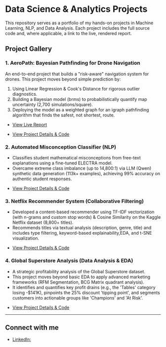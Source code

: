 # Data Science & Analytics Projects

This repository serves as a portfolio of my hands-on projects in Machine Learning, NLP, and Data Analysis. Each project includes the full source code and, where applicable, a link to the live, rendered report.

## Project Gallery

### 1. AeroPath: Bayesian Pathfinding for Drone Navigation

An end-to-end project that builds a "risk-aware" navigation system for drones. 
This project moves beyond simple prediction by: 
1. Using Linear Regression & Cook's Distance for rigorous outlier diagnostics.
2. Building a Bayesian model (brms) to probabilistically quantify map uncertainty (2,700 simulations/square).
3. Deploying the model as a weighted graph for an igraph pathfinding algorithm that finds the safest, 
          not shortest, route.

* [View Live Report](https://surucodes68.github.io/data-science-and-analytics-projects/NASA-Bayesian-Pathfinding/AeroPath_Portfolio.html)

* [View Project Details & Code](https://github.com/SuruCodes68/data-science-and-analytics-projects/tree/main/NASA-Bayesian-Pathfinding)

### 2. Automated Misconception Classifier (NLP)

- Classifies student mathematical misconceptions from free-text explanations using a fine-tuned ELECTRA model. 
- Overcame extreme class imbalance (up to 14,800:1) via LLM (Qwen) synthetic data generation (113k+ examples),
  achieving 99% accuracy on authentic student responses.

* [View Project Details & Code](https://github.com/SuruCodes68/data-science-and-analytics-projects/tree/main/Automated-misconception-classifier)

### 3. Netflix Recommender System (Collaborative Filtering)

- Developed a content-based recommender using TF-IDF vectorization (with n-grams and custom stop words)
  & Cosine Similarity on the Kaggle Netflix dataset (8,800+ titles).
- Recommends titles via textual analysis (description, genre, title) and includes type filtering, 
  keyword-based explainability,EDA, and t-SNE visualization.

* [View Project Details & Code](https://github.com/SuruCodes68/data-science-and-analytics-projects/tree/main/Netflix-recommender-system)

### 4. Global Superstore Analysis (Data Analysis & EDA)

- A strategic profitability analysis of the Global Superstore dataset.
- This project moves beyond basic EDA to apply advanced marketing frameworks (RFM Segmentation,
  BCG Matrix quadrant analysis). 
- It identifies and quantifies key profit drains (e.g., the 'Tables' category losing -$141K),
  pinpoints the 25% discount 'tipping point', and segments customers into actionable groups like
  'Champions' and 'At Risk'.

 * [View Project Details & Code](https://github.com/SuruCodes68/data-science-and-analytics-projects/tree/main/Global-superstore-analysis)
---
##   Connect with me

* [LinkedIn:](https://www.linkedin.com/in/suranjana-aryal)

